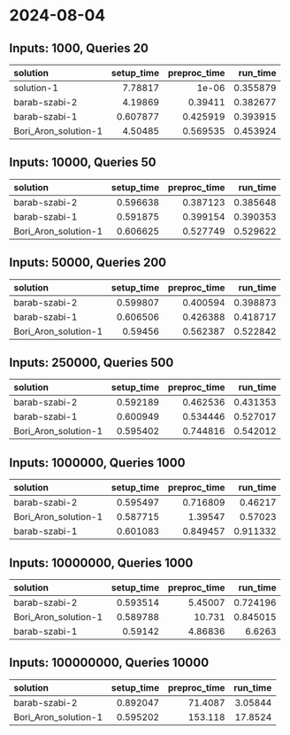 # 2024-08-04

## Inputs: 1000, Queries 20

| solution             |   setup_time |   preproc_time |   run_time |
|:---------------------|-------------:|---------------:|-----------:|
| solution-1           |     7.78817  |       1e-06    |   0.355879 |
| barab-szabi-2        |     4.19869  |       0.39411  |   0.382677 |
| barab-szabi-1        |     0.607877 |       0.425919 |   0.393915 |
| Bori_Aron_solution-1 |     4.50485  |       0.569535 |   0.453924 |

## Inputs: 10000, Queries 50

| solution             |   setup_time |   preproc_time |   run_time |
|:---------------------|-------------:|---------------:|-----------:|
| barab-szabi-2        |     0.596638 |       0.387123 |   0.385648 |
| barab-szabi-1        |     0.591875 |       0.399154 |   0.390353 |
| Bori_Aron_solution-1 |     0.606625 |       0.527749 |   0.529622 |

## Inputs: 50000, Queries 200

| solution             |   setup_time |   preproc_time |   run_time |
|:---------------------|-------------:|---------------:|-----------:|
| barab-szabi-2        |     0.599807 |       0.400594 |   0.398873 |
| barab-szabi-1        |     0.606506 |       0.426388 |   0.418717 |
| Bori_Aron_solution-1 |     0.59456  |       0.562387 |   0.522842 |

## Inputs: 250000, Queries 500

| solution             |   setup_time |   preproc_time |   run_time |
|:---------------------|-------------:|---------------:|-----------:|
| barab-szabi-2        |     0.592189 |       0.462536 |   0.431353 |
| barab-szabi-1        |     0.600949 |       0.534446 |   0.527017 |
| Bori_Aron_solution-1 |     0.595402 |       0.744816 |   0.542012 |

## Inputs: 1000000, Queries 1000

| solution             |   setup_time |   preproc_time |   run_time |
|:---------------------|-------------:|---------------:|-----------:|
| barab-szabi-2        |     0.595497 |       0.716809 |   0.46217  |
| Bori_Aron_solution-1 |     0.587715 |       1.39547  |   0.57023  |
| barab-szabi-1        |     0.601083 |       0.849457 |   0.911332 |

## Inputs: 10000000, Queries 1000

| solution             |   setup_time |   preproc_time |   run_time |
|:---------------------|-------------:|---------------:|-----------:|
| barab-szabi-2        |     0.593514 |        5.45007 |   0.724196 |
| Bori_Aron_solution-1 |     0.589788 |       10.731   |   0.845015 |
| barab-szabi-1        |     0.59142  |        4.86836 |   6.6263   |

## Inputs: 100000000, Queries 10000

| solution             |   setup_time |   preproc_time |   run_time |
|:---------------------|-------------:|---------------:|-----------:|
| barab-szabi-2        |     0.892047 |        71.4087 |    3.05844 |
| Bori_Aron_solution-1 |     0.595202 |       153.118  |   17.8524  |